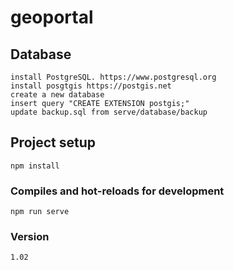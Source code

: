 # geoportal

## Database
```
install PostgreSQL. https://www.postgresql.org
install posgtgis https://postgis.net
create a new database
insert query "CREATE EXTENSION postgis;"
update backup.sql from serve/database/backup
```

## Project setup
```
npm install

```

### Compiles and hot-reloads for development
```
npm run serve
```
### Version
```
1.02
```
